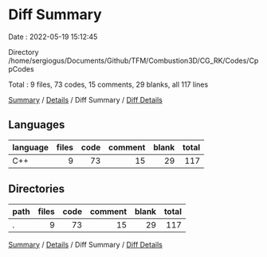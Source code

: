 # Diff Summary

Date : 2022-05-19 15:12:45

Directory /home/sergiogus/Documents/Github/TFM/Combustion3D/CG_RK/Codes/CppCodes

Total : 9 files,  73 codes, 15 comments, 29 blanks, all 117 lines

[Summary](results.md) / [Details](details.md) / Diff Summary / [Diff Details](diff-details.md)

## Languages
| language | files | code | comment | blank | total |
| :--- | ---: | ---: | ---: | ---: | ---: |
| C++ | 9 | 73 | 15 | 29 | 117 |

## Directories
| path | files | code | comment | blank | total |
| :--- | ---: | ---: | ---: | ---: | ---: |
| . | 9 | 73 | 15 | 29 | 117 |

[Summary](results.md) / [Details](details.md) / Diff Summary / [Diff Details](diff-details.md)